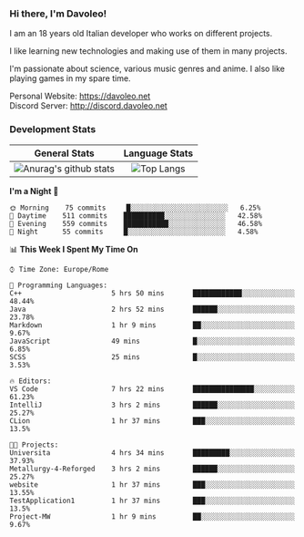 ### Hi there, I'm Davoleo!

I am an 18 years old Italian developer who works on different projects.

I like learning new technologies and making use of them in many projects.

I'm passionate about science, various music genres and anime.
I also like playing games in my spare time.

Personal Website: https://davoleo.net <br>
Discord Server: http://discord.davoleo.net

### Development Stats

General Stats             |  Language Stats
:-------------------------:|:-------------------------:
![Anurag's github stats](https://github-readme-stats.vercel.app/api?username=Davoleo&count_private=true&show_icons=true&theme=tokyonight)  |  ![Top Langs](https://github-readme-stats.vercel.app/api/top-langs/?username=Davoleo&theme=tokyonight&layout=compact)



<!--START_SECTION:waka-->
**I'm a Night 🦉** 

```text
🌞 Morning    75 commits     █░░░░░░░░░░░░░░░░░░░░░░░░   6.25% 
🌆 Daytime    511 commits    ██████████░░░░░░░░░░░░░░░   42.58% 
🌃 Evening    559 commits    ███████████░░░░░░░░░░░░░░   46.58% 
🌙 Night      55 commits     █░░░░░░░░░░░░░░░░░░░░░░░░   4.58%

```


📊 **This Week I Spent My Time On** 

```text
⌚︎ Time Zone: Europe/Rome

💬 Programming Languages: 
C++                      5 hrs 50 mins       ████████████░░░░░░░░░░░░░   48.44% 
Java                     2 hrs 52 mins       ██████░░░░░░░░░░░░░░░░░░░   23.78% 
Markdown                 1 hr 9 mins         ██░░░░░░░░░░░░░░░░░░░░░░░   9.67% 
JavaScript               49 mins             █░░░░░░░░░░░░░░░░░░░░░░░░   6.85% 
SCSS                     25 mins             █░░░░░░░░░░░░░░░░░░░░░░░░   3.53%

🔥 Editors: 
VS Code                  7 hrs 22 mins       ███████████████░░░░░░░░░░   61.23% 
IntelliJ                 3 hrs 2 mins        ██████░░░░░░░░░░░░░░░░░░░   25.27% 
CLion                    1 hr 37 mins        ███░░░░░░░░░░░░░░░░░░░░░░   13.5%

🐱‍💻 Projects: 
Universita               4 hrs 34 mins       █████████░░░░░░░░░░░░░░░░   37.93% 
Metallurgy-4-Reforged    3 hrs 2 mins        ██████░░░░░░░░░░░░░░░░░░░   25.27% 
website                  1 hr 37 mins        ███░░░░░░░░░░░░░░░░░░░░░░   13.55% 
TestApplication1         1 hr 37 mins        ███░░░░░░░░░░░░░░░░░░░░░░   13.5% 
Project-MW               1 hr 9 mins         ██░░░░░░░░░░░░░░░░░░░░░░░   9.67%

```


<!--END_SECTION:waka-->

<!--
**Davoleo/Davoleo** is a ✨ _special_ ✨ repository because its `README.md` (this file) appears on your GitHub profile.

https://gist.github.com/Davoleo/43516c64c8169e24dc2571c34713863b

Here are some ideas to get you started:

- 🔭 I’m currently working on ...
- 🌱 I’m currently learning ...
- 👯 I’m looking to collaborate on ...
- 🤔 I’m looking for help with ...
- 💬 Ask me about ...
- 📫 How to reach me: ...
- 😄 Pronouns: ...
- ⚡ Fun fact: ...
-->
